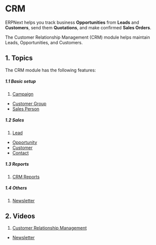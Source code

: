 <!-- add-breadcrumbs -->
<!-- title: CRM -->
# CRM

ERPNext helps you track business **Opportunities** from **Leads** and
**Customers**, send them **Quotations**, and make confirmed **Sales Orders**.

The Customer Relationship Management (CRM) module helps maintain Leads, Opportunities, and Customers.

## 1. Topics
The CRM module has the following features:

##### 1.1 Basic setup
1. [Campaign](/docs/user/manual/en/CRM/setup/campaign)
- [Customer Group](/docs/user/manual/en/CRM/setup/customer-group)
- [Sales Person](/docs/user/manual/en/CRM/setup/sales-person)

##### 1.2 Sales
1. [Lead](/docs/user/manual/en/CRM/lead)
- [Opportunity](/docs/user/manual/en/CRM/opportunity)
- [Customer](/docs/user/manual/en/CRM/customer)
- [Contact](/docs/user/manual/en/CRM/contact)

##### 1.3 Reports
1. [CRM Reports](/docs/user/manual/en/CRM/crm_reports)

##### 1.4 Others
1. [Newsletter](/docs/user/manual/en/CRM/newsletter)

## 2. Videos
1. [Customer Relationship Management](/docs/user/videos/learn/lead-to-quotation.html)
- [Newsletter](/docs/user/videos/learn/newsletter.html)